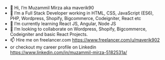 - 👋 Hi, I’m Muzammil Mirza aka maverik90
- 👀 I’m a Full Stack Developer working in HTML, CSS, JavaScript (ES6), PHP, Wordpress, Shopify, Bigcommerce, Codeigniter, React etc
- 🌱 I’m currently learning React JS, Angular, Node JS
- 💞️ I’m looking to collaborate on Wordpress, Shopify, Bigcommerce, Codeigniter and basic React Projects.
- 📫 Hire me on freelancer.com https://www.freelancer.com/u/maverik902
- or checkout my career profile on Linkedin https://www.linkedin.com/in/muzammil-mirza-5182531a/
